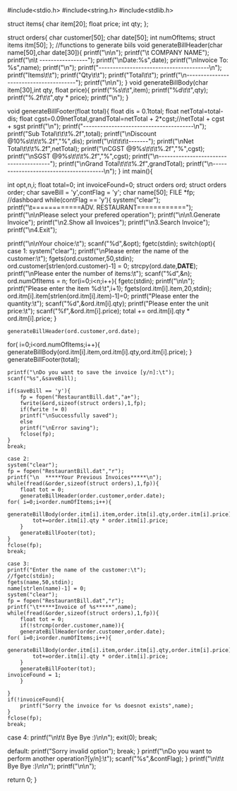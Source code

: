#include<stdio.h>
#include<string.h>
#include<stdlib.h>

struct items{
char item[20];
float price;
int qty;
};

struct orders{
char customer[50];
char date[50];
int numOfItems;
struct items itm[50];
};
//functions to generate biils
void generateBillHeader(char name[50],char date[30]){
printf("\n\n");
printf("\t COMPANY NAME");
printf("\n\t -----------------");
printf("\nDate:%s",date);
printf("\nInvoice To: %s",name);
printf("\n");
printf("---------------------------------------\n");
printf("Items\t\t");
printf("Qty\t\t");
printf("Total\t\t");
printf("\n---------------------------------------");
printf("\n\n");
}
void generateBillBody(char item[30],int qty, float price){
printf("%s\t\t",item);
printf("%d\t\t",qty);
printf("%.2f\t\t",qty * price);
printf("\n");
}

void generateBillFooter(float total){
float dis = 0.1total;
float netTotal=total-dis;
float cgst=0.09netTotal,grandTotal=netTotal + 2*cgst;//netTotal + cgst + sgst
printf("\n");
printf("---------------------------------------\n");
printf("Sub Total\t\t\t%.2f",total);
printf("\nDiscount @10%s\t\t\t%.2f","%",dis);
printf("\n\t\t\t\t-------");
printf("\nNet Total\t\t\t%.2f",netTotal);
printf("\nCGST @9%s\t\t\t%.2f","%",cgst);
printf("\nSGST @9%s\t\t\t%.2f","%",cgst);
printf("\n---------------------------------------");
printf("\nGrand Total\t\t\t%.2f",grandTotal);
printf("\n---------------------------------------\n");
}
int main(){

int opt,n,i;
float total=0;
int invoiceFound=0;
struct orders ord;
struct orders order;
char saveBill = 'y',contFlag = 'y';
char name[50];
FILE *fp;
   //dashboard
while(contFlag == 'y'){
system("clear");
printf("\t============ADV. RESTAURANT============");
printf("\n\nPlease select your prefered operation");
printf("\n\n1.Generate Invoice");
printf("\n2.Show all Invoices");
printf("\n3.Search Invoice");
printf("\n4.Exit");

printf("\n\nYour choice:\t");
scanf("%d",&opt);
fgetc(stdin);
switch(opt){
case 1:
system("clear");
printf("\nPlease enter the name of the customer:\t");
fgets(ord.customer,50,stdin);
ord.customer[strlen(ord.customer)-1] = 0;
strcpy(ord.date,__DATE__);
printf("\nPlease enter the number of items:\t");
scanf("%d",&n);
ord.numOfItems = n;
for(i=0;i<n;i++){
        fgetc(stdin);
        printf("\n\n");
        printf("Please enter the item %d:\t",i+1);
        fgets(ord.itm[i].item,20,stdin);
        ord.itm[i].item[strlen(ord.itm[i].item)-1]=0;
        printf("Please enter the quantity:\t");
        scanf("%d",&ord.itm[i].qty);
        printf("Please enter the unit price:\t");
        scanf("%f",&ord.itm[i].price);
        total += ord.itm[i].qty * ord.itm[i].price;
    }

    generateBillHeader(ord.customer,ord.date);
for( i=0;i<ord.numOfItems;i++){
        generateBillBody(ord.itm[i].item,ord.itm[i].qty,ord.itm[i].price);
    }
    generateBillFooter(total);

    printf("\nDo you want to save the invoice [y/n]:\t");
    scanf("%s",&saveBill);

    if(saveBill == 'y'){
        fp = fopen("RestaurantBill.dat","a+");
        fwrite(&ord,sizeof(struct orders),1,fp);
        if(fwrite != 0)
        printf("\nSuccessfully saved");
        else 
        printf("\nError saving");
        fclose(fp);
    }
    break;

    case 2:
    system("clear");
    fp = fopen("RestaurantBill.dat","r");
    printf("\n  *****Your Previous Invoices*****\n");
    while(fread(&order,sizeof(struct orders),1,fp)){
        float tot = 0;
        generateBillHeader(order.customer,order.date);
    for( i=0;i<order.numOfItems;i++){
            generateBillBody(order.itm[i].item,order.itm[i].qty,order.itm[i].price);
            tot+=order.itm[i].qty * order.itm[i].price;
        }
        generateBillFooter(tot);
    }
    fclose(fp);
    break;

    case 3:
    printf("Enter the name of the customer:\t");
    //fgetc(stdin);
    fgets(name,50,stdin);
    name[strlen(name)-1] = 0;
    system("clear");
    fp = fopen("RestaurantBill.dat","r");
    printf("\t*****Invoice of %s*****",name);
    while(fread(&order,sizeof(struct orders),1,fp)){
        float tot = 0;
        if(!strcmp(order.customer,name)){
        generateBillHeader(order.customer,order.date);
    for( i=0;i<order.numOfItems;i++){
            generateBillBody(order.itm[i].item,order.itm[i].qty,order.itm[i].price);
            tot+=order.itm[i].qty * order.itm[i].price;
        }
        generateBillFooter(tot);
    invoiceFound = 1;
        }
    
    }
    if(!invoiceFound){
        printf("Sorry the invoice for %s doesnot exists",name);
    }
    fclose(fp);
    break;

case 4:
printf("\n\t\t Bye Bye :)\n\n");
exit(0);
break;

default:
printf("Sorry invalid option");
break;
}
printf("\nDo you want to perform another operation?[y/n]:\t");
scanf("%s",&contFlag);
}
printf("\n\t\t Bye Bye :)\n\n");
printf("\n\n");

return 0;
}
